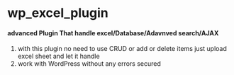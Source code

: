# wp_excel_plugin

#### advanced Plugin That handle excel/Database/Adavnved search/AJAX 

1. with this plugin no need to use CRUD or add or delete items just upload excel sheet and let it handle 
2. work with WordPress without any errors secured
